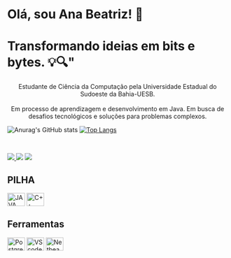 
# Olá, sou Ana Beatriz! 👋

  # Transformando ideias em bits e bytes. 💡🔍"

<p align="center">   Estudante de Ciência da Computação pela Universidade Estadual do Sudoeste da Bahia-UESB.  
 <br><br>  Em processo de aprendizagem e desenvolvimento em Java. Em busca de desafios tecnológicos e soluções para problemas complexos.



![Anurag's GitHub stats](https://github-readme-stats.vercel.app/api?username=adryalves&show_icons=true&theme=synthwave)
    [![Top Langs](https://github-readme-stats.vercel.app/api/top-langs/?username=adryalves&layout=compact&theme=synthwave)](https://github.com/anuraghazra/github-readme-stats)

 &nbsp;
 &nbsp;

<div> 
<a href="https://www.instagram.com/anabeatrizsse" target="_blank"><img src="https://img.shields.io/badge/-Instagram-%23E4405F?style=for-the-badge&logo=instagram&logoColor=white">
</a>
<a href = "mailto:contato.anabeatrizsse1@gmail.com"> <img src="https://img.shields.io/badge/-Gmail-%23333?style=for-the-badge&logo=gmail&logoColor=white" target="_blank"></a>
<a href="https://www.linkedin.com/in/ana-beatriz-8bb893290/" target="_blank"><img src="https://img.shields.io/badge/-LinkedIn-%230077B5?style=for-the-badge&logo=linkedin&logoColor=white"  target="_blank"></a> 


## PILHA
  <img align="center" alt="JAVA" height="30" width="40" src= "https://img.shields.io/badge/Java-ED8B00?style=for-the-badge&logo=openjdk&logoColor=white">
  <img align="center" alt="C++" height="30" width="40" src= https://img.shields.io/badge/C%2B%2B-00599C?style=for-the-badge&logo=c%2B%2B&logoColor=white>

  ## Ferramentas
  <img align=center alt="PostgreSQL" height="30" width="40" src="https://img.shields.io/badge/PostgreSQL-316192?style=for-the-badge&logo=postgresql&logoColor=white">
  <img align=center alt="VScode" height="30" width="40" src="https://img.shields.io/badge/VScode-316192?style=for-the-badge&logo=VScodel&logoColor=white">
  <img align=center alt="Netbeans" height="30" width="40" src="https://img.shields.io/badge/NetBeans-316192?style=for-the-badge&logo=VScodel&logoColor=white">
